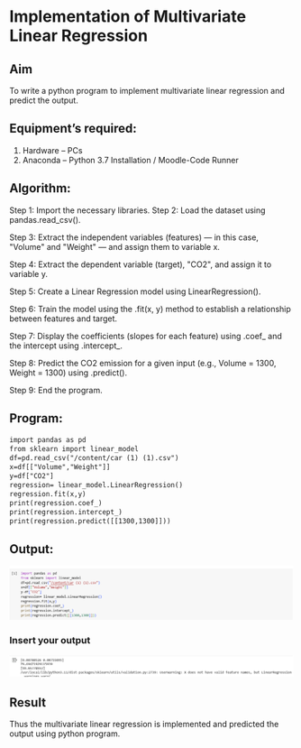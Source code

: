 # Implementation of Multivariate Linear Regression
## Aim
To write a python program to implement multivariate linear regression and predict the output.
## Equipment’s required:
1.	Hardware – PCs
2.	Anaconda – Python 3.7 Installation / Moodle-Code Runner
## Algorithm:
Step 1: Import the necessary libraries.
Step 2: Load the dataset using pandas.read_csv().

Step 3: Extract the independent variables (features) — in this case, "Volume" and "Weight" — and assign them to variable x.

Step 4: Extract the dependent variable (target), "CO2", and assign it to variable y.

Step 5: Create a Linear Regression model using LinearRegression().

Step 6: Train the model using the .fit(x, y) method to establish a relationship between features and target.

Step 7: Display the coefficients (slopes for each feature) using .coef_ and the intercept using .intercept_.

Step 8: Predict the CO2 emission for a given input (e.g., Volume = 1300, Weight = 1300) using .predict().

Step 9: End the program.

## Program:
```
import pandas as pd
from sklearn import linear_model
df=pd.read_csv("/content/car (1) (1).csv")
x=df[["Volume","Weight"]]
y=df["CO2"]
regression= linear_model.LinearRegression()
regression.fit(x,y)
print(regression.coef_)
print(regression.intercept_)
print(regression.predict([[1300,1300]]))

```
## Output:
![alt text](ai10-1.png)

### Insert your output
![alt text](ai10-2.png)

## Result
Thus the multivariate linear regression is implemented and predicted the output using python program.
